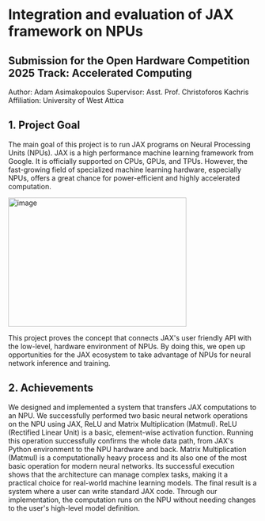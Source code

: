 # Integration and evaluation of JAX framework on NPUs
## Submission for the Open Hardware Competition 2025 Track: Accelerated Computing
Author: Adam Asimakopoulos
Supervisor: Asst. Prof. Christoforos Kachris
Affiliation: University of West Attica


## 1. Project Goal
 The main goal of this project is to run JAX programs on
 Neural Processing Units (NPUs). JAX is a high
performance machine learning framework from Google. It
 is officially supported on CPUs, GPUs, and TPUs.
 However, the fast-growing field of specialized machine
 learning hardware, especially NPUs, offers a great chance
 for power-efficient and highly accelerated computation.

<img width="360" height="261" alt="image" src="https://github.com/user-attachments/assets/821733d5-1ed3-459b-9fd0-c462bebe7ce8" />


This project proves the concept that connects JAX's user
friendly API with the low-level, hardware environment of
 NPUs. By doing this, we open up opportunities for the JAX
 ecosystem to take advantage of NPUs for neural network
 inference and training. 

## 2. Achievements
We designed and implemented a system that transfers JAX computations to an NPU. We successfully performed two basic neural network operations on the NPU using JAX, ReLU and Matrix Multiplication (Matmul). 
ReLU (Rectified Linear Unit) is a basic, element-wise activation function. Running this operation successfully confirms the whole data path, from JAX's Python environment to the NPU hardware and back. 
Matrix Multiplication (Matmul) is a computationally heavy process and its also one of the most basic operation for modern neural networks. Its successful execution shows that the architecture can manage complex tasks, making it a practical choice for real-world machine learning models. 
The final result is a system where a user can write standard JAX code. Through our implementation, the computation runs on the NPU without needing changes to the user's high-level model definition. 
 
